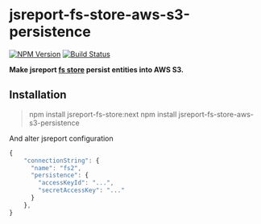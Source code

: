 # jsreport-fs-store-aws-s3-persistence
[![NPM Version](http://img.shields.io/npm/v/jsreport-fs-store-aws-s3-persistence.svg?style=flat-square)](https://npmjs.com/package/jsreport-fs-store-aws-s3-persistence)
[![Build Status](https://travis-ci.org/jsreport/jsreport-fs-store-aws-s3-persistence.png?branch=master)](https://travis-ci.org/jsreport/jsreport-fs-store-aws-s3-persistence)

**Make jsreport [fs store](https://github.com/jsreport/jsreport-fs-store) persist entities into AWS S3.**


## Installation

> npm install jsreport-fs-store:next
> npm install jsreport-fs-store-aws-s3-persistence

And alter jsreport configuration 
```js
{
	"connectionString": { 
	  "name": "fs2",
	  "persistence": {
	    "accessKeyId": "...",
	    "secretAccessKey": "..."
	  }
	},	
}
```